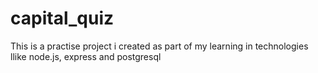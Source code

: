 # capital_quiz
This is a practise project i created as part of my learning in technologies llike node.js, express and postgresql
